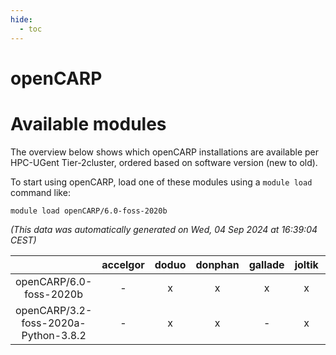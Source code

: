 ```yaml
---
hide:
  - toc
---
```


openCARP
========

# Available modules


The overview below shows which openCARP installations are available per HPC-UGent Tier-2cluster, ordered based on software version (new to old).

To start using openCARP, load one of these modules using a `module load` command like:

```shell
module load openCARP/6.0-foss-2020b
```

*(This data was automatically generated on Wed, 04 Sep 2024 at 16:39:04 CEST)*  

| |accelgor|doduo|donphan|gallade|joltik|shinx|skitty|
| :---: | :---: | :---: | :---: | :---: | :---: | :---: | :---: |
|openCARP/6.0-foss-2020b|-|x|x|x|x|-|x|
|openCARP/3.2-foss-2020a-Python-3.8.2|-|x|x|-|x|-|x|
